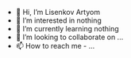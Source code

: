 - 👋 Hi, I’m Lisenkov Artyom
- 👀 I’m interested in nothing
- 🌱 I’m currently learning nothing
- 💞️ I’m looking to collaborate on ...
- 📫 How to reach me - ...

<!---
The-Fox-Man/The-Fox-Man is a ✨ special ✨ repository because its `README.md` (this file) appears on your GitHub profile.
You can click the Preview link to take a look at your changes.
--->
